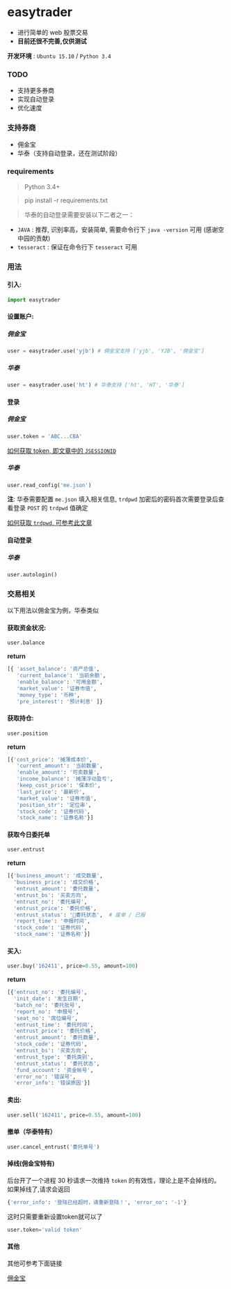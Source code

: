 # easytrader

* 进行简单的 web 股票交易
* **目前还很不完善,仅供测试**

**开发环境** : `Ubuntu 15.10` / `Python 3.4`

### TODO

* 支持更多券商
* 实现自动登录
* 优化速度

### 支持券商

* 佣金宝
* 华泰（支持自动登录，还在测试阶段）

### requirements

> Python 3.4+
 
> pip install -r requirements.txt

> 华泰的自动登录需要安装以下二者之一： 

* `JAVA` : 推荐, 识别率高，安装简单, 需要命令行下 `java -version` 可用 (感谢空中园的贡献)
* `tesseract` : 保证在命令行下 `tesseract` 可用


### 用法

#### 引入:

```python
import easytrader
```

#### 设置账户:

##### 佣金宝
```python
user = easytrader.use('yjb') # 佣金宝支持 ['yjb', 'YJB', '佣金宝']
```

##### 华泰
```python
user = easytrader.use('ht') # 华泰支持 ['ht', 'HT', '华泰']
```

#### 登录

##### 佣金宝
```python
user.token = 'ABC...CBA'
```
[如何获取 token, 即文章中的 `JSESSIONID`](http://www.jisilu.cn/question/42707)

##### 华泰

```python
user.read_config('me.json')
```

**注**: 华泰需要配置 `me.json` 填入相关信息, `trdpwd` 加密后的密码首次需要登录后查看登录 `POST` 的 `trdpwd` 值确定

[如何获取 `trdpwd`, 可参考此文章](http://www.jisilu.cn/question/42707)

#### 自动登录 

##### 华泰

```python
user.autologin()
```
### 交易相关
以下用法以佣金宝为例，华泰类似

#### 获取资金状况:

```python
user.balance
```

**return**
```python
[{ 'asset_balance': '资产总值',
   'current_balance': '当前余额',
   'enable_balance': '可用金额',
   'market_value': '证券市值',
   'money_type': '币种',
   'pre_interest': '预计利息' ]}

```

#### 获取持仓:

```python
user.position
```

**return**
```python
[{'cost_price': '摊薄成本价',
   'current_amount': '当前数量',
   'enable_amount': '可卖数量',
   'income_balance': '摊薄浮动盈亏',
   'keep_cost_price': '保本价',
   'last_price': '最新价',
   'market_value': '证券市值',
   'position_str': '定位串',
   'stock_code': '证券代码',
   'stock_name': '证券名称'}]

```

#### 获取今日委托单
```python
user.entrust
```

**return** 

```python
[{'business_amount': '成交数量',
  'business_price': '成交价格',
  'entrust_amount': '委托数量',
  'entrust_bs': '买卖方向',
  'entrust_no': '委托编号',
  'entrust_price': '委托价格',
  'entrust_status': '委托状态',  # 废单 / 已报
  'report_time': '申报时间',
  'stock_code': '证券代码',
  'stock_name': '证券名称'}]

```


#### 买入:

```python
user.buy('162411', price=0.55, amount=100)
```

**return** 

```python
[{'entrust_no': '委托编号',
  'init_date': '发生日期',
  'batch_no': '委托批号',
  'report_no': '申报号',
  'seat_no': '席位编号',
  'entrust_time': '委托时间',
  'entrust_price': '委托价格',
  'entrust_amount': '委托数量',
  'stock_code': '证券代码',
  'entrust_bs': '买卖方向',
  'entrust_type': '委托类别',
  'entrust_status': '委托状态',
  'fund_account': '资金帐号',
  'error_no': '错误号',
  'error_info': '错误原因'}]
```

#### 卖出:

```python
user.sell('162411', price=0.55, amount=100)
```
#### 撤单（华泰特有）

```python
user.cancel_entrust('委托单号')
```

#### 掉线(佣金宝特有)

后台开了一个进程 30 秒请求一次维持 `token` 的有效性，理论上是不会掉线的。
如果掉线了,请求会返回

```python
{'error_info': '登陆已经超时，请重新登陆！', 'error_no': '-1'}
```

这时只需要重新设置token就可以了

```python
user.token='valid token'
```

#### 其他
其他可参考下面链接

[佣金宝](http://www.jisilu.cn/question/42707)
